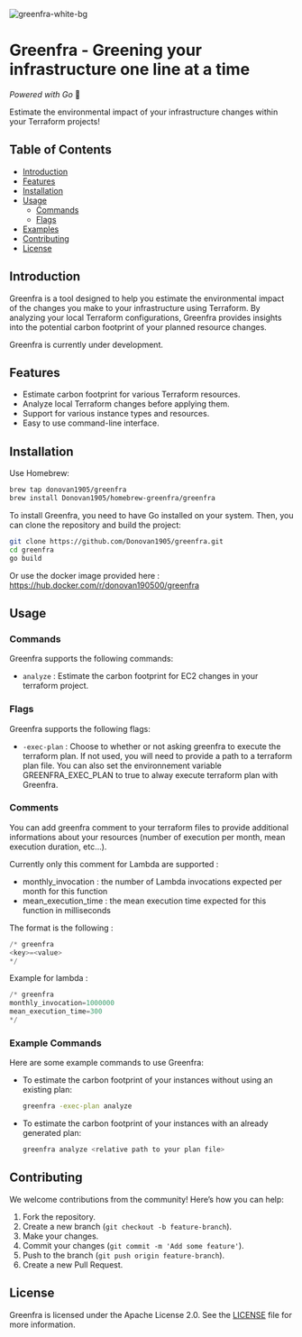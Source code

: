 ![greenfra-white-bg](https://github.com/user-attachments/assets/6012774f-d0ae-4cbf-860a-31c9875bcdbb)

# Greenfra - Greening your infrastructure one line at a time

*Powered with Go* 🐹

Estimate the environmental impact of your infrastructure changes within your Terraform projects!

## Table of Contents
- [Introduction](#introduction)
- [Features](#features)
- [Installation](#installation)
- [Usage](#usage)
  - [Commands](#commands)
  - [Flags](#flags)
- [Examples](#examples)
- [Contributing](#contributing)
- [License](#license)

## Introduction
Greenfra is a tool designed to help you estimate the environmental impact of the changes you make to your infrastructure using Terraform. By analyzing your local Terraform configurations, Greenfra provides insights into the potential carbon footprint of your planned resource changes.

Greenfra is currently under development.

## Features
- Estimate carbon footprint for various Terraform resources.
- Analyze local Terraform changes before applying them.
- Support for various instance types and resources.
- Easy to use command-line interface.

## Installation

Use Homebrew: 

```sh 
brew tap donovan1905/greenfra 
brew install Donovan1905/homebrew-greenfra/greenfra
```

To install Greenfra, you need to have Go installed on your system. Then, you can clone the repository and build the project:

```sh
git clone https://github.com/Donovan1905/greenfra.git
cd greenfra
go build
```

Or use the docker image provided here : https://hub.docker.com/r/donovan190500/greenfra

## Usage

### Commands
Greenfra supports the following commands:

- `analyze` : Estimate the carbon footprint for EC2 changes in your terraform project.

### Flags
Greenfra supports the following flags:

- `-exec-plan` : Choose to whether or not asking greenfra to execute the terraform plan. If not used, you will need to provide a path to a terraform plan file. You can also set the environnement variable GREENFRA_EXEC_PLAN to true to alway execute terraform plan with Greenfra.

### Comments 

You can add greenfra comment to your terraform files to provide additional informations about your resources (number of execution per month, mean execution duration, etc...).

Currently only this comment for Lambda are supported : 
- monthly_invocation : the number of Lambda invocations expected per month for this function
- mean_execution_time : the mean execution time expected for this function in milliseconds

The format is the following : 

```terraform
/* greenfra
<key>=<value>
*/
```

Example for lambda : 
```terraform
/* greenfra
monthly_invocation=1000000
mean_execution_time=300
*/
```

### Example Commands
Here are some example commands to use Greenfra:

- To estimate the carbon footprint of your instances without using an existing plan:
  ```sh
  greenfra -exec-plan analyze
  ```

- To estimate the carbon footprint of your instances with an already generated plan:
  ```sh
  greenfra analyze <relative path to your plan file>
  ```

## Contributing
We welcome contributions from the community! Here’s how you can help:

1. Fork the repository.
2. Create a new branch (`git checkout -b feature-branch`).
3. Make your changes.
4. Commit your changes (`git commit -m 'Add some feature'`).
5. Push to the branch (`git push origin feature-branch`).
6. Create a new Pull Request.


## License
Greenfra is licensed under the Apache License 2.0. See the [LICENSE](LICENSE) file for more information.
